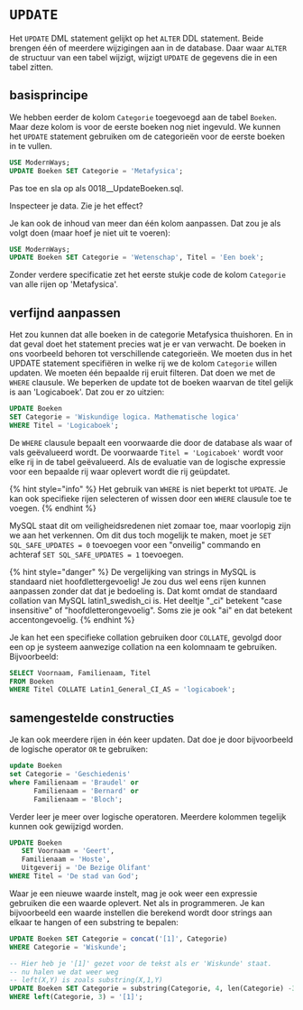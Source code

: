 # `UPDATE`
Het `UPDATE` DML statement gelijkt op het `ALTER` DDL statement. Beide brengen één of meerdere wijzigingen aan in de database. Daar waar `ALTER` de structuur van een tabel wijzigt, wijzigt `UPDATE` de gegevens die in een tabel zitten.

## basisprincipe
We hebben eerder de kolom `Categorie` toegevoegd aan de tabel `Boeken`. Maar deze kolom is voor de eerste boeken nog niet ingevuld. We kunnen het `UPDATE` statement gebruiken om de categorieën voor de eerste boeken in te vullen.

```sql
USE ModernWays;
UPDATE Boeken SET Categorie = 'Metafysica';
```

Pas toe en sla op als 0018\_\_UpdateBoeken.sql.

Inspecteer je data. Zie je het effect?

Je kan ook de inhoud van meer dan één kolom aanpassen. Dat zou je als volgt doen (maar hoef je niet uit te voeren):

```sql
USE ModernWays;
UPDATE Boeken SET Categorie = 'Wetenschap', Titel = 'Een boek';
```

Zonder verdere specificatie zet het eerste stukje code de kolom `Categorie` van alle rijen op 'Metafysica'.

## verfijnd aanpassen
Het zou kunnen dat alle boeken in de categorie Metafysica thuishoren. En in dat geval doet het statement precies wat je er van verwacht. De boeken in ons voorbeeld behoren tot verschillende categorieën. We moeten dus in het UPDATE statement specifiëren in welke rij we de kolom `Categorie` willen updaten. We moeten één bepaalde rij eruit filteren. Dat doen we met de `WHERE` clausule. We beperken de update tot de boeken waarvan de titel gelijk is aan 'Logicaboek'. Dat zou er zo uitzien:

```sql
UPDATE Boeken
SET Categorie = 'Wiskundige logica. Mathematische logica'
WHERE Titel = 'Logicaboek';
```

De `WHERE` clausule bepaalt een voorwaarde die door de database als waar of vals geëvalueerd wordt. De voorwaarde `Titel = 'Logicaboek'` wordt voor elke rij in de tabel geëvalueerd. Als de evaluatie van de logische expressie voor een bepaalde rij waar oplevert wordt die rij geüpdatet.

{% hint style="info" %}
Het gebruik van `WHERE` is niet beperkt tot `UPDATE`. Je kan ook specifieke rijen selecteren of wissen door een `WHERE` clausule toe te voegen.
{% endhint %}


MySQL staat dit om veiligheidsredenen niet zomaar toe, maar voorlopig zijn we aan het verkennen. Om dit dus toch mogelijk te maken, moet je `SET SQL_SAFE_UPDATES = 0` toevoegen voor een "onveilig" commando en achteraf `SET SQL_SAFE_UPDATES = 1` toevoegen.

{% hint style="danger" %}
De vergelijking van strings in MySQL is standaard niet hoofdlettergevoelig! Je zou dus wel eens rijen kunnen aanpassen zonder dat dat je bedoeling is. Dat komt omdat de standaard collation van MySQL latin1\_swedish\_ci is. Het deeltje "\_ci" betekent "case insensitive" of "hoofdletterongevoelig". Soms zie je ook "ai" en dat betekent accentongevoelig.
{% endhint %}

Je kan het een specifieke collation gebruiken door `COLLATE`, gevolgd door een op je systeem aanwezige collation na een kolomnaam te gebruiken. Bijvoorbeeld:

```sql
SELECT Voornaam, Familienaam, Titel
FROM Boeken
WHERE Titel COLLATE Latin1_General_CI_AS = 'logicaboek';
```

## samengestelde constructies
Je kan ook meerdere rijen in één keer updaten. Dat doe je door bijvoorbeeld de logische operator `OR` te gebruiken:

```sql
update Boeken
set Categorie = 'Geschiedenis'
where Familienaam = 'Braudel' or
      Familienaam = 'Bernard' or
      Familienaam = 'Bloch';
```

Verder leer je meer over logische operatoren. Meerdere kolommen tegelijk kunnen ook gewijzigd worden.

```sql
UPDATE Boeken
   SET Voornaam = 'Geert',
   Familienaam = 'Hoste',
   Uitgeverij = 'De Bezige Olifant'
WHERE Titel = 'De stad van God';
```

Waar je een nieuwe waarde instelt, mag je ook weer een expressie gebruiken die een waarde oplevert. Net als in programmeren. Je kan bijvoorbeeld een waarde instellen die berekend wordt door strings aan elkaar te hangen of een substring te bepalen:

```sql
UPDATE Boeken SET Categorie = concat('[1]', Categorie)
WHERE Categorie = 'Wiskunde';
```

```sql
-- Hier heb je '[1]' gezet voor de tekst als er 'Wiskunde' staat.
-- nu halen we dat weer weg
-- left(X,Y) is zoals substring(X,1,Y)
UPDATE Boeken SET Categorie = substring(Categorie, 4, len(Categorie) -3)
WHERE left(Categorie, 3) = '[1]';
```
